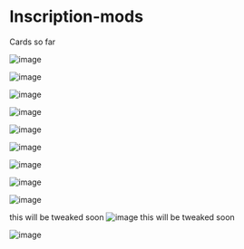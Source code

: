 # Inscription-mods

Cards so far

![image](https://user-images.githubusercontent.com/68404350/148460081-c0e99007-4116-47fa-8199-07ff2e95139e.png)

![image](https://user-images.githubusercontent.com/68404350/148460115-46fbfe6c-fc80-4862-b76d-d75573f8ff21.png)

![image](https://user-images.githubusercontent.com/68404350/148460133-b6fc9928-f215-40f7-a581-abb4c74fa362.png)

![image](https://user-images.githubusercontent.com/68404350/148460159-3800a62a-0022-491b-8d6d-75e024700589.png)

![image](https://user-images.githubusercontent.com/68404350/148460191-ca2d5181-5fce-4835-877c-b2e7c53ef973.png)

![image](https://user-images.githubusercontent.com/68404350/148460212-f5abf974-2267-4082-a163-5f6bc4ba9246.png)

![image](https://user-images.githubusercontent.com/68404350/148460226-7c4c1e74-444e-43e6-b3a5-4f5e6eca9838.png)

![image](https://user-images.githubusercontent.com/68404350/148460259-89c78060-d22c-42b7-930e-6591ff7aab7b.png)

![image](https://user-images.githubusercontent.com/68404350/148460282-60a2cf75-4182-4e42-adc5-bcb040d75dd4.png)

this will be tweaked soon ![image](https://user-images.githubusercontent.com/68404350/148460296-7c272623-969f-47b5-bbc3-a6eb8cfa61a7.png) this will be tweaked soon

![image](https://user-images.githubusercontent.com/68404350/148460329-1a7af686-03e7-42c3-b871-e8a92ccf2baa.png)
